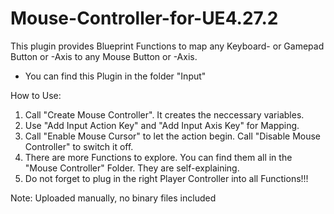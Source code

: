 # Mouse-Controller-for-UE4.27.2

This plugin provides Blueprint Functions to map any Keyboard- or Gamepad Button or -Axis to any Mouse Button or -Axis.

- You can find this Plugin in the folder "Input"

How to Use:

1. Call "Create Mouse Controller". It creates the neccessary variables.
2. Use "Add Input Action Key" and "Add Input Axis Key" for Mapping.
3. Call "Enable Mouse Cursor" to let the action begin. Call "Disable Mouse Controller" to switch it off.
4. There are more Functions to explore. You can find them all in the "Mouse Controller" Folder. They are self-explaining.
5. Do not forget to plug in the right Player Controller into all Functions!!!

Note: Uploaded manually, no binary files included
